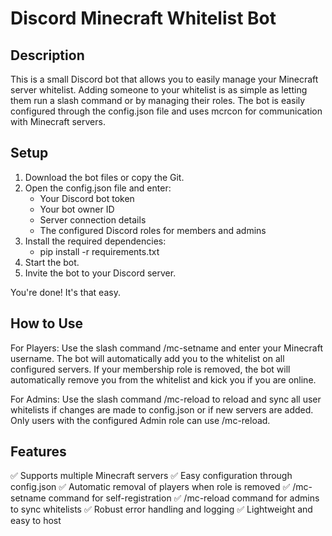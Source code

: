 # Discord Minecraft Whitelist Bot

## Description

This is a small Discord bot that allows you to easily manage your Minecraft server whitelist.
Adding someone to your whitelist is as simple as letting them run a slash command or by managing their roles.
The bot is easily configured through the config.json file and uses mcrcon for communication with Minecraft servers.

## Setup

1. Download the bot files or copy the Git.
2. Open the config.json file and enter:
    *   Your Discord bot token
    *   Your bot owner ID
    *   Server connection details
    *   The configured Discord roles for members and admins
3. Install the required dependencies:
    *   pip install -r requirements.txt
4. Start the bot.
5. Invite the bot to your Discord server.

You're done! It's that easy.

## How to Use

For Players:
Use the slash command /mc-setname and enter your Minecraft username.
The bot will automatically add you to the whitelist on all configured servers.
If your membership role is removed, the bot will automatically remove you from the whitelist and kick you if you are online.

For Admins:
Use the slash command /mc-reload to reload and sync all user whitelists if changes are made to config.json or if new servers are added.
Only users with the configured Admin role can use /mc-reload.

## Features
✅ Supports multiple Minecraft servers
✅ Easy configuration through config.json
✅ Automatic removal of players when role is removed
✅ /mc-setname command for self-registration
✅ /mc-reload command for admins to sync whitelists
✅ Robust error handling and logging
✅ Lightweight and easy to host
